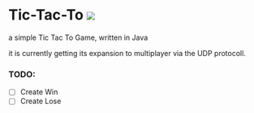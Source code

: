 # Tic-Tac-To [![](https://tokei.rs/b1/github/chibbi/Tic-Tac-To)]()
a simple Tic Tac To Game, written in Java

it is currently getting its expansion to multiplayer via the UDP protocoll.

### TODO:
 - [ ] Create Win
 - [ ] Create Lose
